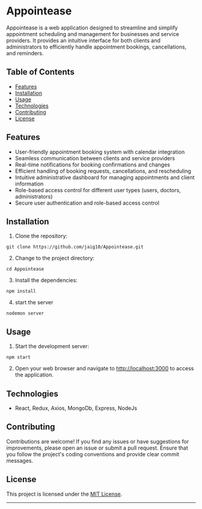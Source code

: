 # Appointease


Appointease is a web application designed to streamline and simplify appointment scheduling and management for businesses and service providers. It provides an intuitive interface for both clients and administrators to efficiently handle appointment bookings, cancellations, and reminders.

## Table of Contents

- [Features](#features)
- [Installation](#installation)
- [Usage](#usage)
- [Technologies](#technologies)
- [Contributing](#contributing)
- [License](#license)

## Features

- User-friendly appointment booking system with calendar integration
- Seamless communication between clients and service providers
- Real-time notifications for booking confirmations and changes
- Efficient handling of booking requests, cancellations, and rescheduling
- Intuitive administrative dashboard for managing appointments and client information
- Role-based access control for different user types (users, doctors, administrators)
- Secure user authentication and role-based access control


## Installation

1. Clone the repository:

```shell
git clone https://github.com/jaig10/Appointease.git
```

2. Change to the project directory:

```shell
cd Appointease
```

3. Install the dependencies:

```shell
npm install
```

4. start the server 

```shell
nodemon server
```

## Usage

1. Start the development server:

```shell
npm start
```

2. Open your web browser and navigate to [http://localhost:3000](http://localhost:3000) to access the application.

## Technologies

- React, Redux, Axios, MongoDb, Express, NodeJs

## Contributing

Contributions are welcome! If you find any issues or have suggestions for improvements, please open an issue or submit a pull request. Ensure that you follow the project's coding conventions and provide clear commit messages.

## License

This project is licensed under the [MIT License](LICENSE).

---
